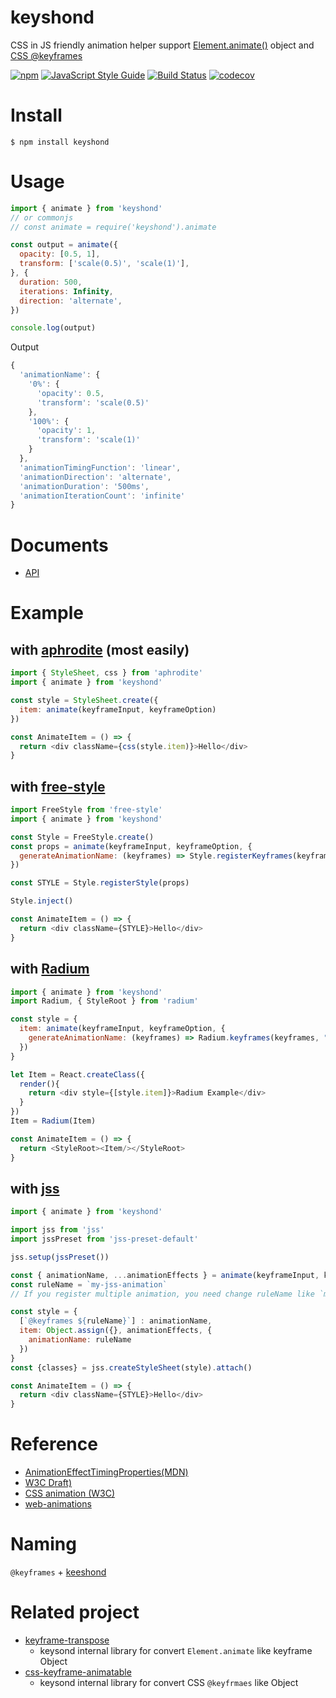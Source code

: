 # keyshond

CSS in JS friendly animation helper support [Element.animate()](https://developer.mozilla.org/en-US/docs/Web/API/Element/animate) object and [CSS @keyframes](https://developer.mozilla.org/en-US/docs/Web/CSS/@keyframes)

[![npm](https://img.shields.io/npm/v/keyshond.svg)](https://www.npmjs.com/package/keyshond)
[![JavaScript Style Guide](https://img.shields.io/badge/code%20style-standard-brightgreen.svg)](http://standardjs.com/)
[![Build Status](https://travis-ci.org/inuscript/keyshond.svg?branch=travis)](https://travis-ci.org/inuscript/keyshond)
[![codecov](https://codecov.io/gh/inuscript/keyshond/branch/master/graph/badge.svg)](https://codecov.io/gh/inuscript/keyshond)

# Install

```
$ npm install keyshond
```

# Usage

```js
import { animate } from 'keyshond'
// or commonjs
// const animate = require('keyshond').animate

const output = animate({
  opacity: [0.5, 1],
  transform: ['scale(0.5)', 'scale(1)'],
}, {
  duration: 500,
  iterations: Infinity,
  direction: 'alternate',
})

console.log(output)
```

Output

```js
{
  'animationName': {
    '0%': {
      'opacity': 0.5,
      'transform': 'scale(0.5)'
    },
    '100%': {
      'opacity': 1,
      'transform': 'scale(1)'
    }
  },
  'animationTimingFunction': 'linear',
  'animationDirection': 'alternate',
  'animationDuration': '500ms',
  'animationIterationCount': 'infinite'
}
```

# Documents
- [API](https://github.com/inuscript/keyshond/blob/master/docs/API.md)

# Example

## with [aphrodite](https://github.com/Khan/aphrodite) (most easily)

```js
import { StyleSheet, css } from 'aphrodite'
import { animate } from 'keyshond'

const style = StyleSheet.create({
  item: animate(keyframeInput, keyframeOption)
})

const AnimateItem = () => {
  return <div className={css(style.item)}>Hello</div>
}
```

## with [free-style](https://github.com/Khan/free-style)
```js
import FreeStyle from 'free-style'
import { animate } from 'keyshond'

const Style = FreeStyle.create()
const props = animate(keyframeInput, keyframeOption, {
  generateAnimationName: (keyframes) => Style.registerKeyframes(keyframes)
})

const STYLE = Style.registerStyle(props)

Style.inject()

const AnimateItem = () => {
  return <div className={STYLE}>Hello</div>
}
```

## with [Radium](https://github.com/formidablelabs/radium)

```js
import { animate } from 'keyshond'
import Radium, { StyleRoot } from 'radium'

const style = {
  item: animate(keyframeInput, keyframeOption, {
    generateAnimationName: (keyframes) => Radium.keyframes(keyframes, "my-animation")
  })
}

let Item = React.createClass({
  render(){
    return <div style={[style.item]}>Radium Example</div>
  }
})
Item = Radium(Item)

const AnimateItem = () => {
  return <StyleRoot><Item/></StyleRoot>
}

```

## with [jss](https://github.com/cssinjs/jss)

```js
import { animate } from 'keyshond'

import jss from 'jss'
import jssPreset from 'jss-preset-default'

jss.setup(jssPreset())

const { animationName, ...animationEffects } = animate(keyframeInput, keyframeOption)
const ruleName = `my-jss-animation`
// If you register multiple animation, you need change ruleName like `my-jss-animation-{$unique}`

const style = {
  [`@keyframes ${ruleName}`] : animationName,
  item: Object.assign({}, animationEffects, {
    animationName: ruleName
  })
}
const {classes} = jss.createStyleSheet(style).attach()

const AnimateItem = () => {
  return <div className={STYLE}>Hello</div>
}
```

# Reference
- [AnimationEffectTimingProperties(MDN)](https://developer.mozilla.org/en-US/docs/Web/API/AnimationEffectTimingProperties)
- [W3C Draft)](http://w3c.github.io/web-animations/)
- [CSS animation (W3C)](https://drafts.csswg.org/css-animations/)
- [web-animations](https://github.com/web-animations/web-animations-js)

# Naming

`@keyframes` + [keeshond](https://en.wikipedia.org/wiki/Keeshond)

# Related project
- [keyframe-transpose](https://github.com/inuscript/keyframe-transpose)
  - keysond internal library for convert `Element.animate` like keyframe Object
- [css-keyframe-animatable](https://github.com/inuscript/css-keyframe-animatable)
  - keysond internal library for convert CSS `@keyfrmaes` like Object